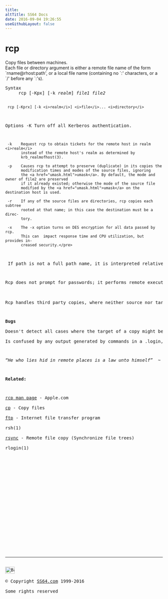 ```yaml
---
title:
altTitle: SS64 Docs
date: 2016-09-04 19:26:55
useGithubLayout: false
---
```

<!-- #BeginLibraryItem "/Library/head_osx.lbi" --><!-- #EndLibraryItem --><h1>rcp</h1> 
<p>Copy files between machines.<br>
Each file or directory argument is either a remote file name of the form `rname@rhost:path', or a local file name (containing no `:' characters, or a `/' before any `:'s).</p>
<pre>Syntax
     rcp [-Kpx] [-k <i>realm</i>] <i>file1 file2</i>

     rcp [-Kprx] [-k <i>realm</i>] <i>file</i>... <i>directory</i>

Options
     -K    Turn off all Kerberos authentication.

     -k    Request rcp to obtain tickets for the remote host in realm <i>realm</i> 
           instead of the remote host's realm as determined by
           krb_realmofhost(3).

     -p    Causes rcp to attempt to preserve (duplicate) in its copies the 
           modification times and modes of the source files, ignoring
           the <a href="umask.html">umask</a>. By default, the mode and owner of file2 are preserved
           if it already existed; otherwise the mode of the source file
           modified by the <a href="umask.html">umask</a> on the destination host is used.

     -r    If any of the source files are directories, rcp copies each subtree
           rooted at that name; in this case the destination must be a direc-
           tory.

     -x    The -x option turns on DES encryption for all data passed by rcp.
           This can  impact response time and CPU utilization, but provides in-
           creased security.</pre>
<p> If path is not a full path name, it is interpreted relative to the login directory of the specified user ruser on rhost, or your current user name if no other remote user name is specified. A path on a remote host can  be quoted (using \, ", or ') so that the metacharacters are interpreted remotely. 
</p>
<p>Rcp does not prompt for passwords; it performs remote execution via rsh(1), and requires the same authorization.<br>
<br>
Rcp handles third party copies, where neither source nor target files are on the current machine.</p>
<p><b>Bugs</b><br>
Doesn't detect all cases where the target of a copy might be a <i>file</i> in cases where only a <i>directory</i> should be legal.<br>
Is confused by any output generated by commands in a .login, .profile, or .cshrc file on the remote host.</p>
<p class="quote"><i>“He who lies hid in remote places is a law unto himself”  ~ Publilius Syrus</i></p>
<p><b>Related:</b></p>
<p><a href="https://developer.apple.com/legacy/library/documentation/Darwin/Reference/ManPages/man1/rcp.1.html">rcp man page</a> - Apple.com<br>
<a href="cp.html">cp</a> - Copy files<br>
<a href="ftp.html">ftp</a> - Internet file transfer program<br>
rsh(1)<br>
<a href="rsync.html">rsync</a> - Remote file copy (Synchronize file trees)<br>
rlogin(1) </p><!-- #BeginLibraryItem "/Library/foot_osx.lbi" --><p>
<!-- OSX300 -->
<ins class="adsbygoogle" style="display:inline-block;width:300px;height:250px" data-ad-client="ca-pub-6140977852749469" data-ad-slot="1823340303"></ins>
<script>
(adsbygoogle = window.adsbygoogle || []).push({});
</script></p>
<hr>
<div id="bl" class="footer"><a href="rcp.html#"><img src="../images/top.png" width="30" height="22" alt="Back to the Top"></a></div>
<div id="br" class="footer, tagline">© Copyright <a href="../index.html">SS64.com</a> 1999-2016<br>
Some rights reserved</div><!-- #EndLibraryItem -->
